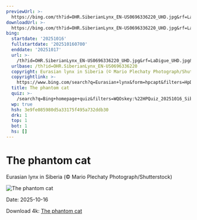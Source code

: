 ```yaml
---
previewUrl: >-
  https://bing.com/th?id=OHR.SiberianLynx_EN-US0696336220_UHD.jpg&rf=LaDigue_UHD.jpg&pid=hp&w=1024&h=576&rs=1&c=4
downloadUrl: >-
  https://bing.com/th?id=OHR.SiberianLynx_EN-US0696336220_UHD.jpg&rf=LaDigue_UHD.jpg&pid=hp&w=3840&h=2160&rs=1&c=4
bing:
  startdate: '20251016'
  fullstartdate: '202510160700'
  enddate: '20251017'
  url: >-
    /th?id=OHR.SiberianLynx_EN-US0696336220_UHD.jpg&rf=LaDigue_UHD.jpg&pid=hp&w=3840&h=2160&rs=1&c=4
  urlbase: /th?id=OHR.SiberianLynx_EN-US0696336220
  copyright: Eurasian lynx in Siberia (© Mario Plechaty Photograph/Shutterstock)
  copyrightlink: >-
    https://www.bing.com/search?q=Eurasian+lynx&form=hpcapt&filters=HpDate%3a%2220251016_0700%22
  title: The phantom cat
  quiz: >-
    /search?q=Bing+homepage+quiz&filters=WQOskey:%22HPQuiz_20251016_SiberianLynx%22&FORM=HPQUIZ
  wp: true
  hsh: 3e9fe085980d5a33175f495a732ddb30
  drk: 1
  top: 1
  bot: 1
  hs: []
---
```

# The phantom cat

Eurasian lynx in Siberia (© Mario Plechaty Photograph/Shutterstock)

![The phantom cat](https://bing.com/th?id=OHR.SiberianLynx_EN-US0696336220_UHD.jpg&rf=LaDigue_UHD.jpg&pid=hp&w=1024&h=576&rs=1&c=4)

Date: 2025-10-16

Download 4k: [The phantom cat](https://bing.com/th?id=OHR.SiberianLynx_EN-US0696336220_UHD.jpg&rf=LaDigue_UHD.jpg&pid=hp&w=3840&h=2160&rs=1&c=4)
